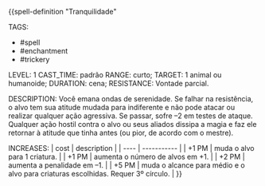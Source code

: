 {{spell-definition "Tranquilidade"

TAGS:
- #spell
- #enchantment
- #trickery

LEVEL: 1
CAST_TIME: padrão
RANGE: curto;
TARGET: 1 animal ou humanoide;
DURATION: cena;
RESISTANCE: Vontade parcial.

DESCRIPTION:
Você emana ondas de serenidade. Se falhar na resistência, o alvo tem sua atitude mudada para indiferente e não pode atacar ou realizar qualquer ação agressiva. Se passar, sofre –2 em testes de ataque. Qualquer ação hostil contra o alvo ou seus aliados dissipa a magia e faz ele retornar à atitude que tinha antes (ou pior, de acordo com o mestre).

INCREASES:
| cost | description |
| ---- | ----------- |
| +1 PM | muda o alvo para 1 criatura. |
| +1 PM | aumenta o número de alvos em +1. |
| +2 PM | aumenta a penalidade em –1. |
| +5 PM | muda o alcance para médio e o alvo para criaturas escolhidas. Requer 3º círculo. |
}}

